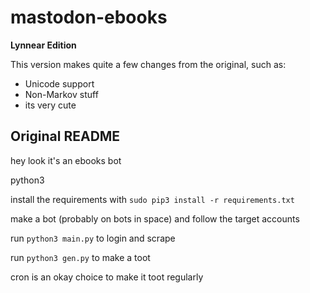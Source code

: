 # mastodon-ebooks
**Lynnear Edition**

This version makes quite a few changes from the original, such as:
- Unicode support
- Non-Markov stuff
- its very cute

## Original README
hey look it's an ebooks bot

python3

install the requirements with `sudo pip3 install -r requirements.txt`

make a bot (probably on bots in space) and follow the target accounts

run `python3 main.py` to login and scrape

run `python3 gen.py` to make a toot

cron is an okay choice to make it toot regularly
